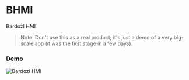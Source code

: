 # BHMI
Bardozl HMI 
> Note: Don't use this as a real product; it's just a demo of a very big-scale app (it was the first stage in a few days).

### Demo
![Bardozl HMI](https://github.com/SC-One/BHMI/assets/60355798/c6f39700-6dcf-41d6-b2ce-acd379f18503)
